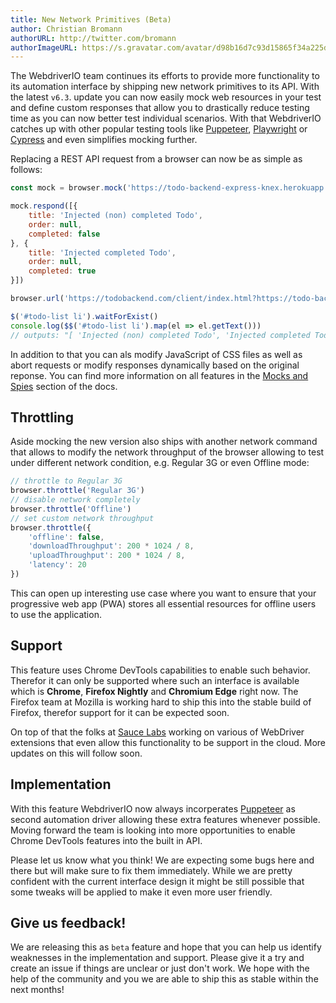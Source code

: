 ```yaml
---
title: New Network Primitives (Beta)
author: Christian Bromann
authorURL: http://twitter.com/bromann
authorImageURL: https://s.gravatar.com/avatar/d98b16d7c93d15865f34a225dd4b1254?s=80
---
```


The WebdriverIO team continues its efforts to provide more functionality to its automation interface by shipping new network primitives to its API. With the latest `v6.3`. update you can now easily mock web resources in your test and define custom responses that allow you to drastically reduce testing time as you can now better test individual scenarios. With that WebdriverIO catches up with other popular testing tools like [Puppeteer](https://pptr.dev/), [Playwright](https://playwright.dev/) or [Cypress](https://www.cypress.io/) and even simplifies mocking further.

Replacing a REST API request from a browser can now be as simple as follows:

```js
const mock = browser.mock('https://todo-backend-express-knex.herokuapp.com/')

mock.respond([{
    title: 'Injected (non) completed Todo',
    order: null,
    completed: false
}, {
    title: 'Injected completed Todo',
    order: null,
    completed: true
}])

browser.url('https://todobackend.com/client/index.html?https://todo-backend-express-knex.herokuapp.com/')

$('#todo-list li').waitForExist()
console.log($$('#todo-list li').map(el => el.getText()))
// outputs: "[ 'Injected (non) completed Todo', 'Injected completed Todo' ]"
```

In addition to that you can als modify JavaScript of CSS files as well as abort requests or modify responses dynamically based on the original reponse. You can find more information on all features in the [Mocks and Spies](/docs/mocksandspies.html) section of the docs.

## Throttling

Aside mocking the new version also ships with another network command that allows to modify the network throughput of the browser allowing to test under different network condition, e.g. Regular 3G or even Offline mode:

```js
// throttle to Regular 3G
browser.throttle('Regular 3G')
// disable network completely
browser.throttle('Offline')
// set custom network throughput
browser.throttle({
    'offline': false,
    'downloadThroughput': 200 * 1024 / 8,
    'uploadThroughput': 200 * 1024 / 8,
    'latency': 20
})
```

This can open up interesting use case where you want to ensure that your progressive web app (PWA) stores all essential resources for offline users to use the application.

## Support

This feature uses Chrome DevTools capabilities to enable such behavior. Therefor it can only be supported where such an interface is available which is __Chrome__, __Firefox Nightly__ and __Chromium Edge__ right now. The Firefox team at Mozilla is working hard to ship this into the stable build of Firefox, therefor support for it can be expected soon.

On top of that the folks at [Sauce Labs](https://saucelabs.com/) working on various of WebDriver extensions that even allow this functionality to be support in the cloud. More updates on this will follow soon.

## Implementation

With this feature WebdriverIO now always incorperates [Puppeteer](https://pptr.dev/) as second automation driver allowing these extra features whenever possible. Moving forward the team is looking into more opportunities to enable Chrome DevTools features into the built in API.

Please let us know what you think! We are expecting some bugs here and there but will make sure to fix them immediately. While we are pretty confident with the current interface design it might be still possible that some tweaks will be applied to make it even more user friendly.

## Give us feedback!

We are releasing this as `beta` feature and hope that you can help us identify weaknesses in the implementation and support. Please give it a try and create an issue if things are unclear or just don't work. We hope with the help of the community and you we are able to ship this as stable within the next months!
